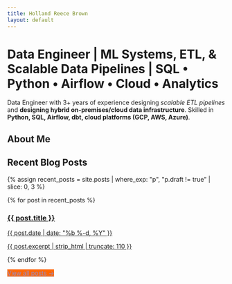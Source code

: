 ```yaml
---
title: Holland Reece Brown
layout: default
---
```


# Data Engineer | ML Systems, ETL, & Scalable Data Pipelines | SQL • Python • Airflow • Cloud • Analytics
Data Engineer with 3+ years of experience designing _scalable ETL pipelines_ and __designing hybrid on-premises/cloud data 
infrastructure__. Skilled in __Python, SQL, Airflow, dbt, cloud platforms (GCP, AWS, Azure)__. 

## About Me

## Recent Blog Posts

{% assign recent_posts = site.posts | where_exp: "p", "p.draft != true" | slice: 0, 3 %}

<div class="post-cards">
  {% for post in recent_posts %}
  <a class="post-card" href="{{ post.url | relative_url }}">
    <div class="thumb"
         style="background-image:url('{{ post.thumbnail | default: "/assets/images/default-thumb.jpg" | relative_url }}');">
    </div>
    <div class="meta">
      <h3>{{ post.title }}</h3>
      <p class="date">{{ post.date | date: "%b %-d, %Y" }}</p>
      <p class="excerpt">{{ post.excerpt | strip_html | truncate: 110 }}</p>
    </div>
  </a>
  {% endfor %}
</div>

<p class="more">
  <a class="btn"
        href="{{ "/blog" | relative_url }}"
        style="background-color:#ff6600; border-color:#958FCF; color:#958FCF;">
    View all posts →
  </a>
</p>
